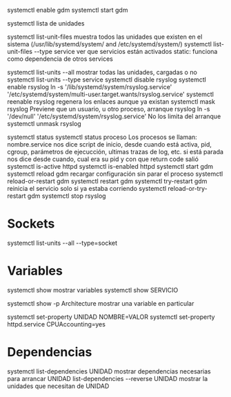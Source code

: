 systemctl enable gdm
systemctl start gdm


systemctl
  lista de unidades

systemctl list-unit-files
  muestra todos las unidades que existen en el sistema (/usr/lib/systemd/system/ and /etc/systemd/system/)
systemctl list-unit-files --type service
  ver que servicios están activados
  static: funciona como dependencia de otros services

systemctl list-units --all
  mostrar todas las unidades, cargadas o no
systemctl list-units --type service
systemctl disable rsyslog
systemctl enable rsyslog
  ln -s '/lib/systemd/system/rsyslog.service' '/etc/systemd/system/multi-user.target.wants/rsyslog.service'
systemctl reenable rsyslog
  regenera los enlaces aunque ya existan
systemctl mask rsyslog
  Previene que un usuario, u otro proceso, arranque rsyslog
  ln -s '/dev/null' '/etc/systemd/system/rsyslog.service'
  No los limita del arranque
systemctl unmask rsyslog

systemctl status
systemctl status proceso
  Los procesos se llaman: nombre.service
  nos dice script de inicio, desde cuando está activa, pid, cgroup, parámetros de ejecucción, ultimas trazas de log, etc.
  si está parada nos dice desde cuando, cual era su pid y con que return code salió
systemctl is-active httpd
systemctl is-enabled httpd
systemctl start gdm
systemctl reload gdm
  recargar configuración sin parar el proceso
systemctl reload-or-restart gdm
systemctl restart gdm
systemctl try-restart gdm
  reinicia el servicio solo si ya estaba corriendo
systemctl reload-or-try-restart gdm
systemctl stop rsyslog


# Sockets #
systemctl list-units --all --type=socket

# Variables #
systemctl show
  mostrar variables
systemctl show SERVICIO

systemctl show -p Architecture
  mostrar una variable en particular

systemctl set-property UNIDAD NOMBRE=VALOR
systemctl set-property httpd.service CPUAccounting=yes


# Dependencias #
systemctl list-dependencies UNIDAD
  mostrar dependencias necesarias para arrancar UNIDAD
list-dependencies --reverse UNIDAD
  mostrar la unidades que necesitan de UNIDAD

